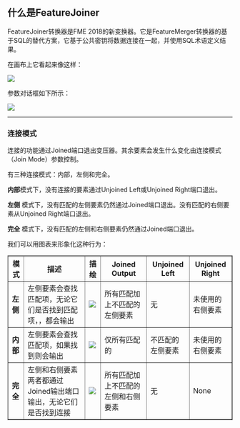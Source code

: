## 什么是FeatureJoiner ##
FeatureJoiner转换器是FME 2018的新变换器。它是FeatureMerger转换器的基于SQL的替代方案，它基于公共密钥将数据连接在一起，并使用SQL术语定义结果。

在画布上它看起来像这样：

![](./Images/Img6.001.FeatureJoinerCanvas.png)

参数对话框如下所示：

![](./Images/Img6.002.FeatureJoinerParams.png)

---

### 连接模式 ###

连接的功能通过Joined端口退出变压器。其余要素会发生什么变化由连接模式（Join Mode）参数控制。

有三种连接模式：内部，左侧和完全。

**内部**模式下，没有连接的要素通过Unjoined Left或Unjoined Right端口退出。

**左侧** 模式下，没有匹配的左侧要素仍然通过Joined端口退出。没有匹配的右侧要素从Unjoined Right端口退出。

**完全** 模式下，没有匹配的左侧和右侧要素仍然通过Joined端口退出。

我们可以用图表来形象化这种行为：

<!--<table style="font-size:smaller;font-family:serif" border="1">-->

<table style="table-layout:fixed; width:100%" border="1">
<tr><th>模式</th><th>描述</th><th>描绘</th><th>Joined Output</th><th>Unjoined Left</th><th>Unjoined Right</th></tr>
<tr>
<td style="font-weight:bold">左侧</td><td style="word-wrap: break-word">左侧要素会查找匹配项，无论它们是否找到匹配项，，都会输出</td><td><img src="./Images/Img6.003.JoinDiagramLeft.png"></td><td>所有匹配加上不匹配的左侧要素</td><td>无</td><td>未使用的右侧要素</td>
</tr>
<tr>
<td style="font-weight:bold">内部</td><td style="word-wrap: break-word">左侧要素会查找匹配项，如果找到则会输出</td><td><img src="./Images/Img6.004.JoinDiagramInner.png"></td><td>仅所有匹配的</td><td>不匹配的左侧要素</td><td>未使用的右侧要素</td>
</tr>
<tr>
<td style="font-weight:bold">完全</td><td style="word-wrap: break-word">左侧和右侧要素两者都通过Joined输出端口输出，无论它们是否找到连接</td><td><img src="./Images/Img6.005.JoinDiagramFull.png"></td><td>所有匹配加上不匹配的左侧和右侧要素</td><td>无</td><td>None</td>
</tr>
</table>
